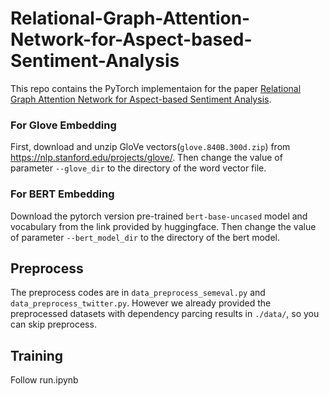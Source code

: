 # Relational-Graph-Attention-Network-for-Aspect-based-Sentiment-Analysis
This repo contains the PyTorch implementaion for the paper [Relational Graph Attention Network for Aspect-based Sentiment Analysis](https://arxiv.org/abs/2004.12362).



### For Glove Embedding
First, download and unzip GloVe vectors(`glove.840B.300d.zip`) from https://nlp.stanford.edu/projects/glove/. Then change the value of parameter `--glove_dir` to the directory of the word vector file.

### For BERT Embedding
Download the pytorch version pre-trained `bert-base-uncased` model and vocabulary from the link provided by huggingface. Then change the value of parameter `--bert_model_dir` to the directory of the bert model.

## Preprocess
The preprocess codes are in `data_preprocess_semeval.py` and `data_preprocess_twitter.py`. However we already provided the preprocessed datasets with dependency parcing results in `./data/`, so you can skip preprocess.

## Training
Follow run.ipynb


